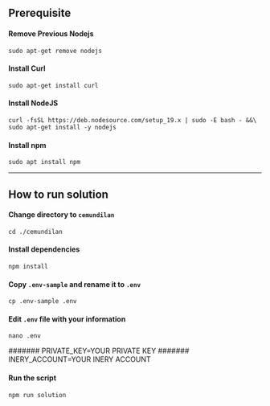 ## Prerequisite

#### Remove Previous Nodejs
```shell
sudo apt-get remove nodejs
```

#### Install Curl

```shell
sudo apt-get install curl
```

#### Install NodeJS

```shell
curl -fsSL https://deb.nodesource.com/setup_19.x | sudo -E bash - &&\
sudo apt-get install -y nodejs
```

#### Install npm
```shell
sudo apt install npm
```
_____________________


## How to run solution

#### Change directory to ```cemundilan```

```shell
cd ./cemundilan
```

#### Install dependencies

```shell
npm install
```

#### Copy `.env-sample` and rename it to `.env`
```shell
cp .env-sample .env
```

#### Edit ```.env``` file with your information

```shell
nano .env
```
####### PRIVATE_KEY=YOUR PRIVATE KEY
####### INERY_ACCOUNT=YOUR INERY ACCOUNT

#### Run the script

```shell
npm run solution
```
